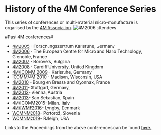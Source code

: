 # History of the 4M Conference Series 

This series of conferences on multi-material micro-manufacture is organised by the [4M Association](http://www.4m-association.org/node/1). 
![4M2006 attendees](/4m-association/images/060920_092cropped_edit.jpg)
<!--break-->
#Past 4M conferences#

 * [4M2005](http://www.4m-net.org/4M_Conference "4M2005 Conference") - Forschungszentrum Karlsruhe, Germany  
 * [4M2006](http://www.4m-net.org/Conference/4M2006 "4M2006 Conference") - The European Centre for Micro and Nano Technology, Grenoble, France  
 * [4M2007](http://www.4m-net.org/Conference/4M2007 "4M2007 Conference") - Borovets, Bulgaria  
 * [4M2008](http://www.4m-net.org/Conference/4M2008 "4M2008 Conference") - Cardiff University, United Kingdom
 * [4M/ICOMM 2009](/conference/2009) - Karlsruhe, Germany
 * [ICOMM/4M 2010](http://www.conferencing.uwex.edu/conferences/ICOMM10) - Madison, Wisconsin, USA  
 * [4M2010](http://www.4m-association.org/conference/2010) - Bourg en Bresse and Oyonnax, France   
 * [4M2011](http://www.4m-association.org/conference/2011)- Stuttgart, Germany,  
 * [4M2012](http://www.4m-association.org/conference/2012)- Vienna, Austria  
 * [4M2013](http://www.4m-association.org/conference/2013)- San Sebastian, Spain
 * [4M/ICOMM2015](http://www.4m-association.org/conference/2015)- Milan, Italy 
 * [4M/IWMF2016](http://www.4m-association.org/conference/2016)- Lyngby, Denmark
 * [WCMNM2018](http://www.4m-association.org/conference/2018)- Portorož, Slovenia
 * [WCMNM2019](/4m-association/content/WCMNM-2019)- Raleigh, USA


Links to the Proceedings from the above conferences can be found [here.](/content/4M-conference-series)